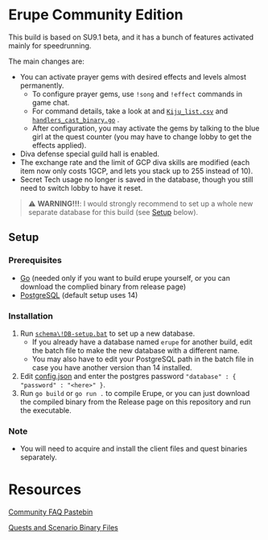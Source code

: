 # Erupe Community Edition

This build is based on SU9.1 beta, and it has a bunch of features activated mainly for speedrunning.

The main changes are:

* You can activate prayer gems with desired effects and levels almost permanently.
    * To configure prayer gems, use `!song` and `!effect` commands in game chat.
    * For command details, take a look at and [`Kiju_list.csv`](./schema/Kiju_list.csv) and [`handlers_cast_binary.go`](./server/channelserver/handlers_cast_binary.go) .
    * After configuration, you may activate the gems by talking to the blue girl at the quest counter (you may have to change lobby to get the effects applied).
* Diva defense special guild hall is enabled.
* The exchange rate and the limit of GCP diva skills are modified (each item now only costs 1GCP, and lets you stack up to 255 instead of 10).
* Secret Tech usage no longer is saved in the database, though you still need to switch lobby to have it reset.

> ⚠️ **WARNING!!!**: 
I would strongly recommend to set up a whole new separate database for this build (see [Setup](#setup) below).

## Setup
### Prerequisites 
- [Go](https://go.dev/dl/) (needed only if you want to build erupe yourself, or you can download the complied binary from release page)
- [PostgreSQL](https://www.postgresql.org/download/) (default setup uses 14)
### Installation
1. Run [`schema\!DB-setup.bat`](./schema/!DB-setup.bat) to set up a new database.
    - If you already have a database named `erupe` for another build, edit the batch file to make the new database with a different name.
    - You may also have to edit your PostgreSQL path in the batch file in case you have another version than 14 installed.
2. Edit [config.json](./config.json) and enter the postgres password `"database" : { "password" : "<here>" }`.
2. Run `go build` or `go run .` to compile Erupe, or you can just download the compiled binary from the Release page on this repository and run the executable.
### Note
- You will need to acquire and install the client files and quest binaries separately.
# Resources
[Community FAQ Pastebin](https://pastebin.com/QqAwZSTC)

[Quests and Scenario Binary Files](https://github.com/xl3lackout/MHFZ-Quest-Files)
